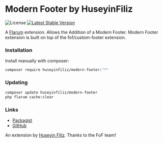 # Modern Footer by HuseyinFiliz

![License](https://img.shields.io/badge/license-MIT-blue.svg) [![Latest Stable Version](https://img.shields.io/packagist/v/huseyinfiliz/modern-footer.svg)](https://packagist.org/packages/huseyinfiliz/modern-footer)

A [Flarum](http://flarum.org) extension. Allows the Addition of a Modern Footer. Modern Footer extension is built on top of the fof/custom-footer extension.

### Installation

Install manually with composer:

```sh
composer require huseyinfiliz/modern-footer:"*"
```

### Updating

```sh
composer update huseyinfiliz/modern-footer
php flarum cache:clear
```

### Links

- [Packagist](https://packagist.org/packages/huseyinfiliz/modern-footer)
- [GitHub](https://github.com/huseyinfiliz/modern-footer)

An extension by [Huseyin Filiz](https://github.com/huseyinfiliz). Thanks to the FoF team!
